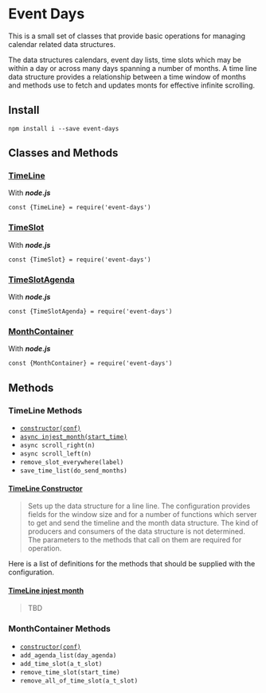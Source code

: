 # Event Days

This is a small set of classes that provide basic operations for managing calendar related data structures.


The data structures calendars, event day lists, time slots which may be within a day or across many days spanning a number of months. A time line data structure provides a relationship between a time window of months and methods use to fetch and updates monts for effective infinite scrolling.

## Install 

```
npm install i --save event-days
```

## Classes and Methods

### [TimeLine](#timeline-methods)

With ***node.js***
```
const {TimeLine} = require('event-days')
```


### [TimeSlot](#)

With ***node.js***
```
const {TimeSlot} = require('event-days')
```


### [TimeSlotAgenda](#)

With ***node.js***
```
const {TimeSlotAgenda} = require('event-days')
```


### [MonthContainer](#monthcontainer-methods)

With ***node.js***
```
const {MonthContainer} = require('event-days')
```



## Methods

### TimeLine Methods

* [`constructor(conf)`](timeline-constructor)
* [`async injest_month(start_time)`](timeline-injest-month)
* `async scroll_right(n)`
* `async scroll_left(n)`
* `remove_slot_everywhere(label)`
* `save_time_list(do_send_months)`


#### <u>TimeLine Constructor</u>

> Sets up the data structure for a line line. The configuration provides fields for the window size and for a number of functions which server to get and send the timeline and the month data structure. The kind of producers and consumers of the data structure is not determined. The parameters to the methods that call on them are required for operation. 
> 

Here is a list of definitions for the methods that should be supplied with the configuration.

#### <u>TimeLine injest month </u>

> TBD


### MonthContainer Methods

* [`constructor(conf)`](month-constructor)
* `add_agenda_list(day_agenda)`
* `add_time_slot(a_t_slot)`
* `remove_time_slot(start_time)`
* `remove_all_of_time_slot(a_t_slot)`

